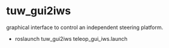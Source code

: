 tuw_gui2iws
=====

graphical interface to control an independent steering platform.
- roslaunch tuw_gui2iws teleop_gui_iws.launch 
